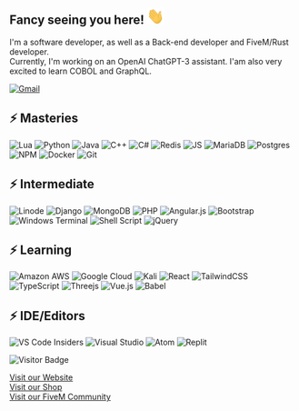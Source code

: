 ## Fancy seeing you here! <img src="https://raw.githubusercontent.com/ToastyOfficial/ToastyOfficial/master/wave.gif" width="30">

I'm a software developer, as well as a Back-end developer and FiveM/Rust developer.<br>
Currently, I'm working on an OpenAI ChatGPT-3 assistant. I'am also very excited to learn COBOL and GraphQL.

[![Gmail](https://img.shields.io/badge/Gmail-D14836?style=for-the-badge&logo=gmail&logoColor=white&link=mailto:toasty@dwnstr.com)](mailto:toasty@dwnstr.com)

## ⚡ Masteries

![Lua](https://img.shields.io/badge/lua-%232C2D72.svg?style=for-the-badge&logo=lua&logoColor=white)
![Python](https://img.shields.io/badge/python-3670A0?style=for-the-badge&logo=python&logoColor=ffdd54)
![Java](https://img.shields.io/badge/java-%23ED8B00.svg?style=for-the-badge&logo=openjdk&logoColor=white)
![C++](https://img.shields.io/badge/c++-%2300599C.svg?style=for-the-badge&logo=c%2B%2B&logoColor=white)
![C#](https://img.shields.io/badge/c%23-%23239120.svg?style=for-the-badge&logo=c-sharp&logoColor=white)
![Redis](https://img.shields.io/badge/-Redis-black?style=flat-square&logo=Redis)
![JS](https://img.shields.io/badge/javascript-%23323330.svg?style=for-the-badge&logo=javascript&logoColor=%23F7DF1E)
![MariaDB](https://img.shields.io/badge/MariaDB-003545?style=for-the-badge&logo=mariadb&logoColor=white)
![Postgres](https://img.shields.io/badge/postgres-%23316192.svg?style=for-the-badge&logo=postgresql&logoColor=white)
![NPM](https://img.shields.io/badge/NPM-%23CB3837.svg?style=for-the-badge&logo=npm&logoColor=white)
![Docker](https://img.shields.io/badge/docker-%230db7ed.svg?style=for-the-badge&logo=docker&logoColor=white)
![Git](https://img.shields.io/badge/git-%23F05033.svg?style=for-the-badge&logo=git&logoColor=white)

## ⚡ Intermediate
![Linode](https://img.shields.io/badge/Linode-00A95C?style=for-the-badge&logo=Linode&logoColor=white)
![Django](https://img.shields.io/badge/django-%23092E20.svg?style=for-the-badge&logo=django&logoColor=white)
![MongoDB](https://img.shields.io/badge/MongoDB-%234ea94b.svg?style=for-the-badge&logo=mongodb&logoColor=white)
![PHP](https://img.shields.io/badge/php-%23777BB4.svg?style=for-the-badge&logo=php&logoColor=white)
![Angular.js](https://img.shields.io/badge/angular.js-%23E23237.svg?style=for-the-badge&logo=angularjs&logoColor=white)
![Bootstrap](https://img.shields.io/badge/bootstrap-%238511FA.svg?style=for-the-badge&logo=bootstrap&logoColor=white)
![Windows Terminal](https://img.shields.io/badge/Windows%20Terminal-%234D4D4D.svg?style=for-the-badge&logo=windows-terminal&logoColor=white)
![Shell Script](https://img.shields.io/badge/shell_script-%23121011.svg?style=for-the-badge&logo=gnu-bash&logoColor=white)
![jQuery](https://img.shields.io/badge/jquery-%230769AD.svg?style=for-the-badge&logo=jquery&logoColor=white)


## ⚡ Learning
![Amazon AWS](https://img.shields.io/badge/Amazon%20AWS-232F3E?style=flat-square&logo=amazon-aws)
![Google Cloud](https://img.shields.io/badge/GoogleCloud-%234285F4.svg?style=for-the-badge&logo=google-cloud&logoColor=white)
![Kali](https://img.shields.io/badge/Kali-268BEE?style=for-the-badge&logo=kalilinux&logoColor=white)
![React](https://img.shields.io/badge/react-%2320232a.svg?style=for-the-badge&logo=react&logoColor=%2361DAFB)
![TailwindCSS](https://img.shields.io/badge/tailwindcss-%2338B2AC.svg?style=for-the-badge&logo=tailwind-css&logoColor=white)
![TypeScript](https://img.shields.io/badge/typescript-%23007ACC.svg?style=for-the-badge&logo=typescript&logoColor=white)
![Threejs](https://img.shields.io/badge/threejs-black?style=for-the-badge&logo=three.js&logoColor=white)
![Vue.js](https://img.shields.io/badge/vuejs-%2335495e.svg?style=for-the-badge&logo=vuedotjs&logoColor=%234FC08D)
![Babel](https://img.shields.io/badge/Babel-F9DC3e?style=for-the-badge&logo=babel&logoColor=black)

## ⚡ IDE/Editors
![VS Code Insiders](https://img.shields.io/badge/VS%20Code%20Insiders-35b393.svg?style=for-the-badge&logo=visual-studio-code&logoColor=white)
![Visual Studio](https://img.shields.io/badge/Visual%20Studio-5C2D91.svg?style=for-the-badge&logo=visual-studio&logoColor=white)
![Atom](https://img.shields.io/badge/Atom-%2366595C.svg?style=for-the-badge&logo=atom&logoColor=white)
![Replit](https://img.shields.io/badge/Replit-DD1200?style=for-the-badge&logo=Replit&logoColor=white)

![Visitor Badge](https://visitor-badge.laobi.icu/badge?page_id=aemmadi.aemmadi)

[Visit our Website](https://dwnstr.com)<br>
[Visit our Shop](https://614.tebex.io/)<br>
[Visit our FiveM Community](https://discord.gg/zH3k624aSv)
